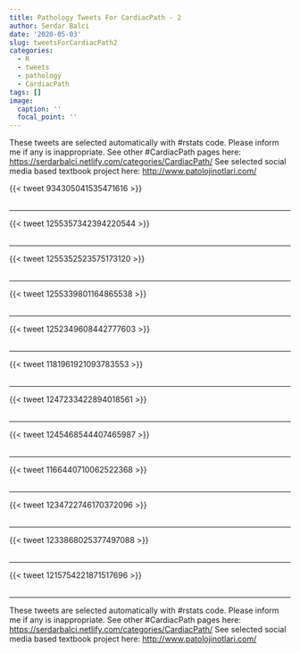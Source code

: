 ```yaml
---
title: Pathology Tweets For CardiacPath - 2
author: Serdar Balci
date: '2020-05-03'
slug: tweetsForCardiacPath2
categories:
  - R
  - tweets
  - pathology
  - CardiacPath
tags: []
image:
  caption: ''
  focal_point: ''
---
```



These tweets are selected automatically with #rstats code. Please inform me if any is inappropriate.
See other #CardiacPath pages here: https://serdarbalci.netlify.com/categories/CardiacPath/ 
See selected social media based textbook project here: http://www.patolojinotlari.com/

{{< tweet 934305041535471616 >}}
<br>
<br>
<hr>
{{< tweet 1255357342394220544 >}}
<br>
<br>
<hr>
{{< tweet 1255352523575173120 >}}
<br>
<br>
<hr>
{{< tweet 1255339801164865538 >}}
<br>
<br>
<hr>
{{< tweet 1252349608442777603 >}}
<br>
<br>
<hr>
{{< tweet 1181961921093783553 >}}
<br>
<br>
<hr>
{{< tweet 1247233422894018561 >}}
<br>
<br>
<hr>
{{< tweet 1245468544407465987 >}}
<br>
<br>
<hr>
{{< tweet 1166440710062522368 >}}
<br>
<br>
<hr>
{{< tweet 1234722746170372096 >}}
<br>
<br>
<hr>
{{< tweet 1233868025377497088 >}}
<br>
<br>
<hr>
{{< tweet 1215754221871517696 >}}
<br>
<br>
<hr>


These tweets are selected automatically with #rstats code. Please inform me if any is inappropriate.
See other #CardiacPath pages here: https://serdarbalci.netlify.com/categories/CardiacPath/ 
See selected social media based textbook project here: http://www.patolojinotlari.com/
